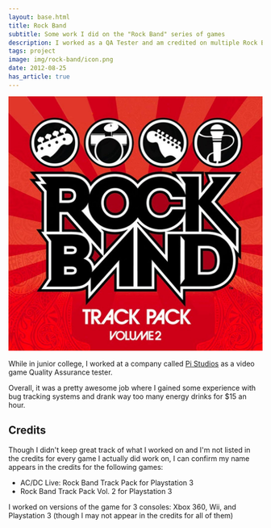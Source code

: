 ```yaml
---
layout: base.html
title: Rock Band
subtitle: Some work I did on the "Rock Band" series of games
description: I worked as a QA Tester and am credited on multiple Rock Band game releases.
tags: project
image: img/rock-band/icon.png
date: 2012-08-25
has_article: true
---
```


![image](/img/rock-band/logo.jpg)

While in junior college, I worked at a company called [Pi Studios](https://en.wikipedia.org/wiki/Pi_Studios) as a video game Quality Assurance tester.

Overall, it was a pretty awesome job where I gained some experience with bug tracking systems and drank way too many energy drinks for $15 an hour.

## Credits

Though I didn't keep great track of what I worked on and I'm not listed in the credits for every game I actually did work on, I can confirm my name appears in the credits for the following games:

- AC/DC Live: Rock Band Track Pack for Playstation 3
- Rock Band Track Pack Vol. 2 for Playstation 3

I worked on versions of the game for 3 consoles: Xbox 360, Wii, and Playstation 3 (though I may not appear in the credits for all of them)
